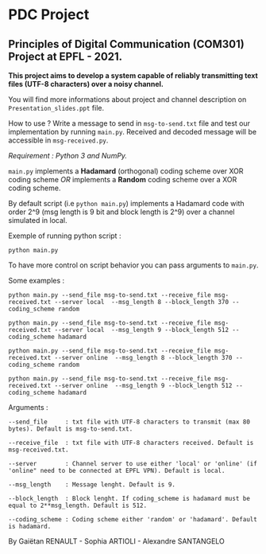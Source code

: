# PDC Project

## Principles of Digital Communication (COM301) Project at EPFL - 2021.

**This project aims to develop a system capable of reliably transmitting text files (UTF-8 characters) over a noisy channel.**


You will find more informations about project and channel description on `Presentation_slides.ppt` file. 

How to use ? Write a message to send in `msg-to-send.txt` file and test our implementation by running `main.py`. Received and decoded message will be accessible in `msg-received.py`.

*Requirement : Python 3 and NumPy.*

`main.py` implements a **Hadamard** (orthogonal) coding scheme over XOR coding scheme *OR* implements a **Random** coding scheme over a XOR coding scheme.

By default script (i.e `python main.py`) implements a Hadamard code with order 2^9 (msg length is 9 bit and block length is 2^9) over a channel simulated in local.
 
Exemple of running python script : 

```
python main.py
``` 

To have more control on script behavior you can pass arguments to `main.py`.

Some examples : 

```
python main.py --send_file msg-to-send.txt --receive_file msg-received.txt --server local  --msg_length 8 --block_length 370 --coding_scheme random

python main.py --send_file msg-to-send.txt --receive_file msg-received.txt --server local  --msg_length 9 --block_length 512 --coding_scheme hadamard

python main.py --send_file msg-to-send.txt --receive_file msg-received.txt --server online  --msg_length 8 --block_length 370 --coding_scheme random

python main.py --send_file msg-to-send.txt --receive_file msg-received.txt --server online  --msg_length 9 --block_length 512 --coding_scheme hadamard
```

Arguments :

```
--send_file     : txt file with UTF-8 characters to transmit (max 80 bytes). Default is msg-to-send.txt.

--receive_file  : txt file with UTF-8 characters received. Default is msg-received.txt.

--server        : Channel server to use either 'local' or 'online' (if 'online" need to be connected at EPFL VPN). Default is local.

--msg_length    : Message lenght. Default is 9.

--block_length  : Block lenght. If coding_scheme is hadamard must be equal to 2**msg_length. Default is 512.

--coding_scheme : Coding scheme either 'random' or 'hadamard'. Default is hadamard.
```

By Gaiëtan RENAULT - Sophia ARTIOLI - Alexandre SANTANGELO
